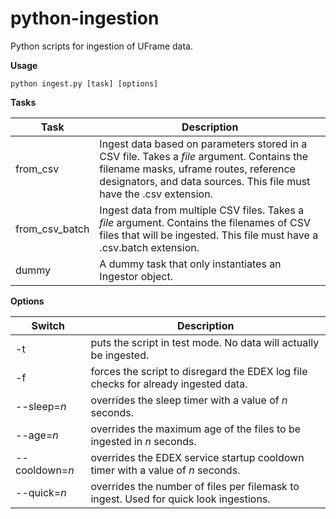 # python-ingestion
Python scripts for ingestion of UFrame data.

**Usage**

    python ingest.py [task] [options]

**Tasks**

| Task           | Description |
| -------------- | ----------- |
| from_csv       | Ingest data based on parameters stored in a CSV file. Takes a *file* argument. Contains the filename masks, uframe routes, reference designators, and data sources. This file must have the .csv extension. |
| from_csv_batch | Ingest data from multiple CSV files. Takes a *file* argument. Contains the filenames of CSV files that will be ingested. This file must have a .csv.batch extension.|
| dummy          | A dummy task that only instantiates an Ingestor object. |

**Options**

| Switch          | Description |
| --------------- | ----------- |
| -t              | puts the script in test mode. No data will actually be ingested.|
| -f              | forces the script to disregard the EDEX log file checks for already ingested data. |
| --sleep=*n*     | overrides the sleep timer with a value of *n* seconds. |
| --age=*n*       | overrides the maximum age of the files to be ingested in *n* seconds. |
| --cooldown=*n*  | overrides the EDEX service startup cooldown timer with a value of *n* seconds. |
| --quick=*n*     | overrides the number of files per filemask to ingest. Used for quick look ingestions. |
